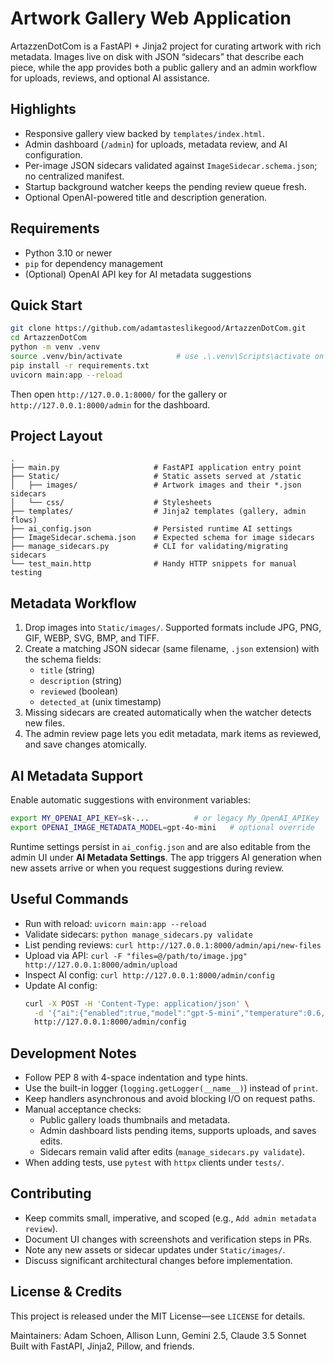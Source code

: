 # Artwork Gallery Web Application

ArtazzenDotCom is a FastAPI + Jinja2 project for curating artwork with rich metadata. Images live on disk with JSON “sidecars” that describe each piece, while the app provides both a public gallery and an admin workflow for uploads, reviews, and optional AI assistance.

## Highlights
- Responsive gallery view backed by `templates/index.html`.
- Admin dashboard (`/admin`) for uploads, metadata review, and AI configuration.
- Per-image JSON sidecars validated against `ImageSidecar.schema.json`; no centralized manifest.
- Startup background watcher keeps the pending review queue fresh.
- Optional OpenAI-powered title and description generation.

## Requirements
- Python 3.10 or newer
- `pip` for dependency management
- (Optional) OpenAI API key for AI metadata suggestions

## Quick Start
```bash
git clone https://github.com/adamtasteslikegood/ArtazzenDotCom.git
cd ArtazzenDotCom
python -m venv .venv
source .venv/bin/activate            # use .\.venv\Scripts\activate on Windows
pip install -r requirements.txt
uvicorn main:app --reload
```
Then open `http://127.0.0.1:8000/` for the gallery or `http://127.0.0.1:8000/admin` for the dashboard.

## Project Layout
```
.
├── main.py                     # FastAPI application entry point
├── Static/                     # Static assets served at /static
│   ├── images/                 # Artwork images and their *.json sidecars
│   └── css/                    # Stylesheets
├── templates/                  # Jinja2 templates (gallery, admin flows)
├── ai_config.json              # Persisted runtime AI settings
├── ImageSidecar.schema.json    # Expected schema for image sidecars
├── manage_sidecars.py          # CLI for validating/migrating sidecars
└── test_main.http              # Handy HTTP snippets for manual testing
```

## Metadata Workflow
1. Drop images into `Static/images/`. Supported formats include JPG, PNG, GIF, WEBP, SVG, BMP, and TIFF.
2. Create a matching JSON sidecar (same filename, `.json` extension) with the schema fields:
   - `title` (string)
   - `description` (string)
   - `reviewed` (boolean)
   - `detected_at` (unix timestamp)
3. Missing sidecars are created automatically when the watcher detects new files.
4. The admin review page lets you edit metadata, mark items as reviewed, and save changes atomically.

## AI Metadata Support
Enable automatic suggestions with environment variables:
```bash
export MY_OPENAI_API_KEY=sk-...          # or legacy My_OpenAI_APIKey
export OPENAI_IMAGE_METADATA_MODEL=gpt-4o-mini   # optional override
```
Runtime settings persist in `ai_config.json` and are also editable from the admin UI under **AI Metadata Settings**. The app triggers AI generation when new assets arrive or when you request suggestions during review.

## Useful Commands
- Run with reload: `uvicorn main:app --reload`
- Validate sidecars: `python manage_sidecars.py validate`
- List pending reviews: `curl http://127.0.0.1:8000/admin/api/new-files`
- Upload via API: `curl -F "files=@/path/to/image.jpg" http://127.0.0.1:8000/admin/upload`
- Inspect AI config: `curl http://127.0.0.1:8000/admin/config`
- Update AI config:
  ```bash
  curl -X POST -H 'Content-Type: application/json' \
    -d '{"ai":{"enabled":true,"model":"gpt-5-mini","temperature":0.6,"max_output_tokens":600}}' \
    http://127.0.0.1:8000/admin/config
  ```

## Development Notes
- Follow PEP 8 with 4-space indentation and type hints.
- Use the built-in logger (`logging.getLogger(__name__)`) instead of `print`.
- Keep handlers asynchronous and avoid blocking I/O on request paths.
- Manual acceptance checks:
  - Public gallery loads thumbnails and metadata.
  - Admin dashboard lists pending items, supports uploads, and saves edits.
  - Sidecars remain valid after edits (`manage_sidecars.py validate`).
- When adding tests, use `pytest` with `httpx` clients under `tests/`.

## Contributing
- Keep commits small, imperative, and scoped (e.g., `Add admin metadata review`).
- Document UI changes with screenshots and verification steps in PRs.
- Note any new assets or sidecar updates under `Static/images/`.
- Discuss significant architectural changes before implementation.

## License & Credits
This project is released under the MIT License—see `LICENSE` for details.

Maintainers: Adam Schoen, Allison Lunn, Gemini 2.5, Claude 3.5 Sonnet  
Built with FastAPI, Jinja2, Pillow, and friends.
